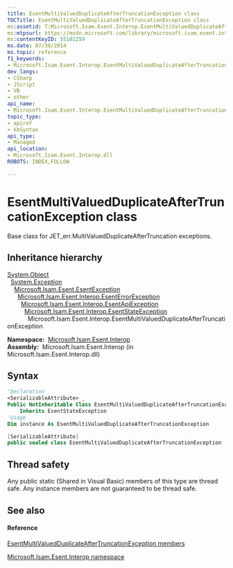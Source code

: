 ```yaml
---
title: EsentMultiValuedDuplicateAfterTruncationException class
TOCTitle: EsentMultiValuedDuplicateAfterTruncationException class
ms:assetid: T:Microsoft.Isam.Esent.Interop.EsentMultiValuedDuplicateAfterTruncationException
ms:mtpsurl: https://msdn.microsoft.com/library/microsoft.isam.esent.interop.esentmultivaluedduplicateaftertruncationexception(v=EXCHG.10)
ms:contentKeyID: 55102259
ms.date: 07/30/2014
ms.topic: reference
f1_keywords:
- Microsoft.Isam.Esent.Interop.EsentMultiValuedDuplicateAfterTruncationException
dev_langs:
- CSharp
- JScript
- VB
- other
api_name: 
- Microsoft.Isam.Esent.Interop.EsentMultiValuedDuplicateAfterTruncationException
topic_type: 
- apiref
- kbSyntax
api_type: 
- Managed
api_location: 
- Microsoft.Isam.Esent.Interop.dll
ROBOTS: INDEX,FOLLOW

---
```


# EsentMultiValuedDuplicateAfterTruncationException class

Base class for JET_err.MultiValuedDuplicateAfterTruncation exceptions.

## Inheritance hierarchy

[System.Object](/dotnet/api/system.object)  
  [System.Exception](/dotnet/api/system.exception)  
    [Microsoft.Isam.Esent.EsentException](./esentexception-class.md)  
      [Microsoft.Isam.Esent.Interop.EsentErrorException](./esenterrorexception-class.md)  
        [Microsoft.Isam.Esent.Interop.EsentApiException](./esentapiexception-class.md)  
          [Microsoft.Isam.Esent.Interop.EsentStateException](./esentstateexception-class.md)  
            Microsoft.Isam.Esent.Interop.EsentMultiValuedDuplicateAfterTruncationException  

**Namespace:**  [Microsoft.Isam.Esent.Interop](./microsoft.isam.esent.interop-namespace.md)  
**Assembly:**  Microsoft.Isam.Esent.Interop (in Microsoft.Isam.Esent.Interop.dll)

## Syntax

``` vb
'Declaration
<SerializableAttribute> _
Public NotInheritable Class EsentMultiValuedDuplicateAfterTruncationException _
    Inherits EsentStateException
'Usage
Dim instance As EsentMultiValuedDuplicateAfterTruncationException
```

``` csharp
[SerializableAttribute]
public sealed class EsentMultiValuedDuplicateAfterTruncationException : EsentStateException
```

## Thread safety

Any public static (Shared in Visual Basic) members of this type are thread safe. Any instance members are not guaranteed to be thread safe.

## See also

#### Reference

[EsentMultiValuedDuplicateAfterTruncationException members](./esentmultivaluedduplicateaftertruncationexception-members.md)

[Microsoft.Isam.Esent.Interop namespace](./microsoft.isam.esent.interop-namespace.md)